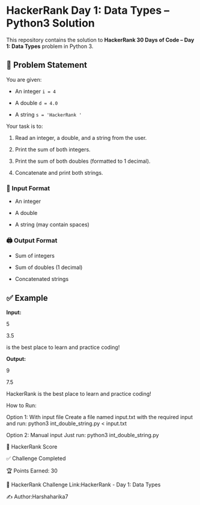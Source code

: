 # HackerRank Day 1: Data Types – Python3 Solution

This repository contains the solution to **HackerRank 30 Days of Code – Day 1: Data Types** problem in Python 3.


## 📘 Problem Statement

You are given:

- An integer `i = 4`
 
- A double `d = 4.0`
 
- A string `s = 'HackerRank '`


Your task is to:

1. Read an integer, a double, and a string from the user.
  
2. Print the sum of both integers.
 
3. Print the sum of both doubles (formatted to 1 decimal).
 
4. Concatenate and print both strings.
   

### 🧾 Input Format

- An integer
  
- A double
  
- A string (may contain spaces)
  

### 🖨️ Output Format

- Sum of integers
  
- Sum of doubles (1 decimal)
  
- Concatenated strings
  

## ✅ Example

**Input:**

5

3.5

is the best place to learn and practice coding!

**Output:**

9

7.5

HackerRank is the best place to learn and practice coding!

 How to Run:
 
Option 1: With input file
Create a file named input.txt with the required input and run:
python3 int_double_string.py < input.txt
   
Option 2: Manual input
Just run:
python3 int_double_string.py

🏅 HackerRank Score

✅ Challenge Completed

🏆 Points Earned: 30

🔗 HackerRank Challenge Link:HackerRank - Day 1: Data Types

✍️ Author:Harshaharika7



